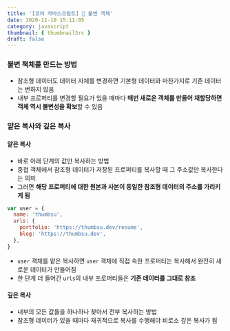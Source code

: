 ```yaml
---
title: '[코어 자바스크립트] 🦠 불변 객체'
date: 2020-11-10 15:11:05
category: javascript
thumbnail: { thumbnailSrc }
draft: false
---
```


### 불변 책체를 만드는 방법

- 참조형 데이터도 데이터 자체를 변경하면 기본형 데이터와 마찬가지로 기존 데이터는 변하지 않음
- 내부 프로퍼티를 변경할 필요가 있을 때마다 **매번 새로운 객체를 만들어 재할당하면 객체 역시 불변성을 확보**할 수 있음

### 얕은 복사와 깊은 복사

#### 얕은 복사

- 바로 아래 단계의 값만 복사하는 방법
- 중첩 객체에서 참조형 데이터가 저장된 프로퍼티를 복사할 때 그 주소값만 복사한다는 의미
- 그러면 **해당 프로퍼티에 대한 원본과 사본이 동일한 참조형 데이터의 주소를 가리키게 됨**

```javascript
var user = {
  name: 'thumbsu',
  urls: {
    portfolio: 'https://thumbsu.dev/resume',
    blog: 'https://thumbsu.dev',
  },
}
```

- `user` 객체를 얕은 복사하면 `user` 객체에 직접 속한 프로퍼티는 복사해서 완전히 새로운 데이터가 만들어짐
- 한 단계 더 들어간 `urls`의 내부 프로퍼티들은 **기존 데이터를 그대로 참조**

#### 깊은 복사

- 내부의 모든 값들을 하나하나 찾아서 전부 복사하는 방법
- 참조형 데이터가 있을 때마다 재귀적으로 복사를 수행해야 비로소 깊은 복사가 됨
